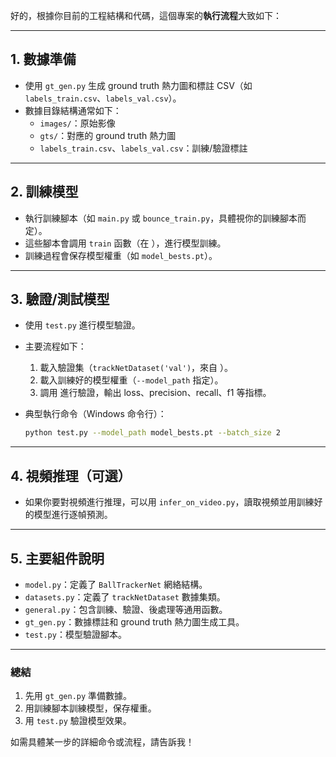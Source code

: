 好的，根據你目前的工程結構和代碼，這個專案的**執行流程**大致如下：

---

## 1. 數據準備

- 使用 `gt_gen.py` 生成 ground truth 熱力圖和標註 CSV（如 `labels_train.csv`、`labels_val.csv`）。
- 數據目錄結構通常如下：
  - `images/`：原始影像
  - `gts/`：對應的 ground truth 熱力圖
  - `labels_train.csv`、`labels_val.csv`：訓練/驗證標註

---

## 2. 訓練模型

- 執行訓練腳本（如 `main.py` 或 `bounce_train.py`，具體視你的訓練腳本而定）。
- 這些腳本會調用 `train` 函數（在 <mcfile name="general.py" path="d:\TennisNet\TennisTrackNet\general.py"></mcfile>），進行模型訓練。
- 訓練過程會保存模型權重（如 `model_bests.pt`）。

---

## 3. 驗證/測試模型

- 使用 `test.py` 進行模型驗證。
- 主要流程如下：
  1. 載入驗證集（`trackNetDataset('val')`，來自 <mcfile name="datasets.py" path="d:\TennisNet\TennisTrackNet\datasets.py"></mcfile>）。
  2. 載入訓練好的模型權重（`--model_path` 指定）。
  3. 調用 <mcsymbol name="validate" filename="general.py" path="d:\TennisNet\TennisTrackNet\general.py" startline="33" type="function"></mcsymbol> 進行驗證，輸出 loss、precision、recall、f1 等指標。

- 典型執行命令（Windows 命令行）：
  ```bash
  python test.py --model_path model_bests.pt --batch_size 2
  ```

---

## 4. 視頻推理（可選）

- 如果你要對視頻進行推理，可以用 `infer_on_video.py`，讀取視頻並用訓練好的模型進行逐幀預測。

---

## 5. 主要組件說明

- `model.py`：定義了 `BallTrackerNet` 網絡結構。
- `datasets.py`：定義了 `trackNetDataset` 數據集類。
- `general.py`：包含訓練、驗證、後處理等通用函數。
- `gt_gen.py`：數據標註和 ground truth 熱力圖生成工具。
- `test.py`：模型驗證腳本。

---

### 總結

1. 先用 `gt_gen.py` 準備數據。
2. 用訓練腳本訓練模型，保存權重。
3. 用 `test.py` 驗證模型效果。

如需具體某一步的詳細命令或流程，請告訴我！
